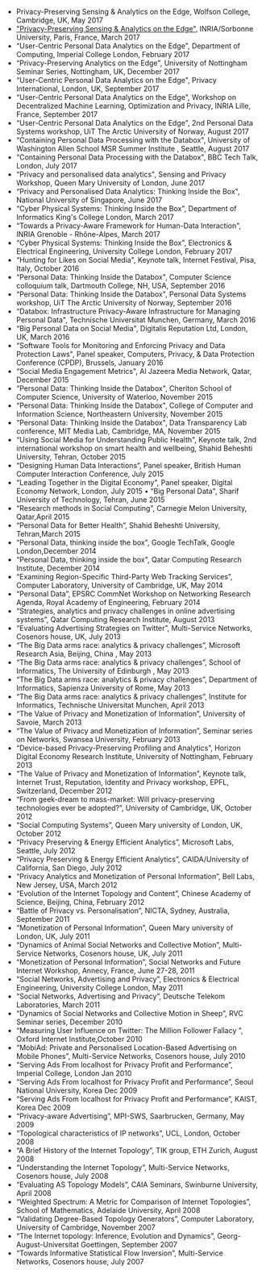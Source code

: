 * Privacy-Preserving Sensing & Analytics on the Edge, Wolfson College, Cambridge, UK, May 2017
* ["Privacy-Preserving Sensing & Analytics on the Edge"](https://haddadi.github.io/talks/Haddadi_LINCS2018.pdf), INRIA/Sorbonne University, Paris, France, March 2017
* “User-Centric Personal Data Analytics on the Edge", Department of Computing, Imperial College London, February 2017
* “Privacy-Preserving Analytics on the Edge", University of Nottingham Seminar Series, Nottingham, UK, December 2017 
* “User-Centric Personal Data Analytics on the Edge", Privacy International, London, UK, September 2017 
* “User-Centric Personal Data Analytics on the Edge", Workshop on Decentralized Machine Learning, Optimization and Privacy, INRIA Lille, France, September 2017 
* “User-Centric Personal Data Analytics on the Edge", 2nd Personal Data Systems workshop, UiT The Arctic University of Norway, August 2017 
* “Containing Personal Data Processing with the Databox", University of Washington Allen School MSR Summer Institute , Seattle, August 2017
* “Containing Personal Data Processing with the Databox", BBC Tech Talk, London, July 2017
* “Privacy and personalised data analytics", Sensing and Privacy Workshop, Queen Mary University of London, June 2017
* “Privacy and Personalised Data Analytics: Thinking Inside the Box", National University of Singapore, June 2017
* “Cyber Physical Systems: Thinking Inside the Box", Department of Informatics King's College London, March 2017
* “Towards a Privacy-Aware Framework for Human-Data Interaction", INRIA Grenoble - Rhône-Alpes, March 2017
* “Cyber Physical Systems: Thinking Inside the Box", Electronics & Electrical Engineering, University College London, February 2017
* “Hunting for Likes on Social Media", Keynote talk, Internet Festival, Pisa, Italy, October 2016
* “Personal Data: Thinking Inside the Databox", Computer Science colloquium talk, Dartmouth College, NH, USA, September 2016
* “Personal Data: Thinking Inside the Databox", Personal Data Systems workshop, UiT The Arctic University of Norway, September 2016
* “Databox: Infrastructure Privacy-Aware Infrastructure for Managing Personal Data", Technische Universitat Munchen, Germany, March 2016
* “Big Personal Data on Social Media", Digitalis Reputation Ltd, London, UK, March 2016
* “Software Tools for Monitoring and Enforcing Privacy and Data Protection Laws", Panel speaker, Computers, Privacy, & Data Protection Conference (CPDP), Brussels, January 2016
* “Social Media Engagement Metrics", Al Jazeera Media Network, Qatar, December 2015
* “Personal Data: Thinking Inside the Databox", Cheriton School of Computer Science, University of Waterloo, November 2015
* “Personal Data: Thinking Inside the Databox", College of Computer and Information Science, Northeastern University, November 2015
* “Personal Data: Thinking Inside the Databox", Data Transparency Lab conference, MIT Media Lab, Cambridge, MA, November 2015
* “Using Social Media for Understanding Public Health", Keynote talk, 2nd international workshop on smart health and wellbeing, Shahid Beheshti University, Tehran, October 2015
* “Designing Human Data Interactions”, Panel speaker, British Human Computer Interaction Conference, July 2015
* “Leading Together in the Digital Economy", Panel speaker, Digital Economy Network, London, July 2015
• “Big Personal Data", Sharif University of Technology, Tehran, June 2015
* “Research methods in Social Computing”, Carnegie Melon University, Qatar,April 2015
* “Personal Data for Better Health”, Shahid Beheshti University, Tehran,March 2015
* “Personal Data, thinking inside the box", Google TechTalk, Google London,December 2014
* “Personal Data, thinking inside the box", Qatar Computing Research Institute, December 2014
* “Examining Region-Specific Third-Party Web Tracking Services”, Computer Laboratory, University of Cambridge, UK, May 2014
* “Personal Data”, EPSRC CommNet Workshop on Networking Research Agenda, Royal Academy of Engineering, February 2014
* “Strategies, analytics and privacy challenges in online advertising systems”, Qatar Computing Research Institute, August 2013
* “Evaluating Advertising Strategies on Twitter”, Multi-Service Networks, Cosenors house, UK, July 2013
* “The Big Data arms race: analytics & privacy challenges”, Microsoft Research Asia, Beijing, China , May 2013
* “The Big Data arms race: analytics & privacy challenges”, School of Informatics, The University of Edinburgh , May 2013
* “The Big Data arms race: analytics & privacy challenges”, Department of Informatics, Sapienza University of Rome, May 2013
* “The Big Data arms race: analytics & privacy challenges”, Institute for Informatics, Technische Universitat Munchen, April 2013
* “The Value of Privacy and Monetization of Information”, University of Savoie, March 2013
* “The Value of Privacy and Monetization of Information”, Seminar series on Networks, Swansea University, February 2013
* “Device-based Privacy-Preserving Profiling and Analytics”, Horizon Digital Economy Research Institute, University of Nottingham, February 2013
* “The Value of Privacy and Monetization of Information”, Keynote talk, Internet Trust, Reputation, Identity and Privacy workshop, EPFL, Switzerland, December 2012
* “From geek-dream to mass-market: Will privacy-preserving technologies ever be adopted?”, University of Cambridge, UK, October 2012
* “Social Computing Systems”, Queen Mary university of London, UK, October 2012
* “Privacy Preserving & Energy Efficient Analytics”, Microsoft Labs, Seattle, July 2012
* “Privacy Preserving & Energy Efficient Analytics”, CAIDA/University of California, San Diego, July 2012
* “Privacy Analytics and Monetization of Personal Information”, Bell Labs, New Jersey, USA, March 2012
* “Evolution of the Internet Topology and Content”, Chinese Academy of Science, Beijing, China, February 2012
* “Battle of Privacy vs. Personalisation”, NICTA, Sydney, Australia, September 2011
* “Monetization of Personal Information”, Queen Mary university of London, UK, July 2011
* “Dynamics of Animal Social Networks and Collective Motion”, Multi-Service Networks, Cosenors house, UK, July 2011
* “Monetization of Personal Information”, Social Networks and Future Internet Workshop, Annecy, France, June 27-28, 2011
* “Social Networks, Advertising and Privacy”, Electronics & Electrical Engineering, University College London, May 2011
* “Social Networks, Advertising and Privacy”, Deutsche Telekom Laboratories, March 2011
* “Dynamics of Social Networks and Collective Motion in Sheep”, RVC Seminar series, December 2010
* “Measuring User Influence on Twitter: The Million Follower Fallacy ”, Oxford Internet Institute,October 2010
* “MobiAd: Private and Personalised Location-Based Advertising on Mobile Phones”, Multi-Service Networks, Cosenors house, July 2010
* “Serving Ads From localhost for Privacy Profit and Performance”, Imperial College, London Jan 2010
* “Serving Ads From localhost for Privacy Profit and Performance”, Seoul National University, Korea Dec 2009
* “Serving Ads From localhost for Privacy Profit and Performance”, KAIST, Korea Dec 2009
* “Privacy-aware Advertising”, MPI-SWS, Saarbrucken, Germany, May 2009
* “Topological characteristics of IP networks”, UCL, London, October 2008
* “A Brief History of the Internet Topology”, TIK group, ETH Zurich, August 2008
* “Understanding the Internet Topology”, Multi-Service Networks, Cosenors house, July 2008
* “Evaluating AS Topology Models”, CAIA Seminars, Swinburne University, April 2008
* “Weighted Spectrum: A Metric for Comparison of Internet Topologies”, School of Mathematics, Adelaide University, April 2008
* “Validating Degree-Based Topology Generators”, Computer Laboratory, University of Cambridge, November 2007
* “The Internet topology: Inference, Evolution and Dynamics”, Georg-August-Universitat Goettingen, September 2007
* “Towards Informative Statistical Flow Inversion”, Multi-Service Networks, Cosenors house, July 2007
